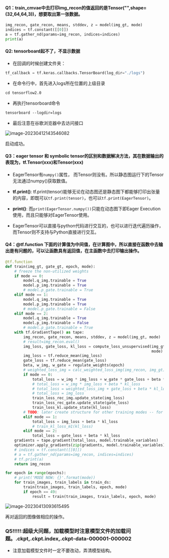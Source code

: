 #### Q1：train_cmvae中去打印img_recon的值返回的是Tensor("",shape=(32,64,64,3))，想要取出第一张数据。

```python
img_recon, gate_recon, means, stddev, z = model(img_gt, mode)
indices = tf.constant([[0]])
a = tf.gather_nd(params=img_recon, indices=indices)
print(a)
```

#### Q2: tensorboard起不了，不显示数据

* 在回调的时候创建文件夹：
```python
tf_callback = tf.keras.callbacks.TensorBoard(log_dir="./logs")
```

* 在命令行中，首先进入logs所在位置的上级目录

```latex
cd tensorflow2.0
```

* 再执行tensorboard命令

```latex
tensorboard --logdir=logs  
```

* 最后注意在谷歌浏览器中去访问接口

![image-20230412143546082](C:\Users\Lenovo\AppData\Roaming\Typora\typora-user-images\image-20230412143546082.png)

启动成功。

#### Q3：eager tensor 和 symbolic tensor的区别和数据解决方法，其在数据输出的表现为，tf.Tensor(xxx)和Tensor(xxx)

* EagerTensor有`numpy()`属性， 而Tensor则没有。所以静态图运行下的Tensor无法通过numpy()获取数值。

* **tf.print()**: tf.print(tensor)能够无论在动态图还是静态图下都能够打印出张量的内容，即既可以`tf.print(tensor)`，也可以`tf.print(EagerTensor)`。

* **print()**: 而`print(EagerTensor.numpy())`只能在动态图下即Eager Execution使用，而且只能够对EagerTensor使用。
* EagerTensor可以直接与python代码进行交互的，也可以进行迭代遍历操作，而Tensor则不支持与Python直接进行交互。

#### Q4：@tf.function 下面的计算值为中间值，在计算图中，所以直接在函数中去输出是有问题的，可以让函数具有返回值，在主函数中去打印输出操作。
```python
@tf.function
def train(img_gt, gate_gt, epoch, mode):
    # freeze the non-utilized weights
    if mode == 0:
        model.q_img.trainable = True
        model.p_img.trainable = True
        # model.p_gate.trainable = True
    elif mode == 1:
        model.q_img.trainable = True
        model.p_img.trainable = True
        # model.p_gate.trainable = False
    elif mode == 2:
        model.q_img.trainable = True
        model.p_img.trainable = False
        # model.p_gate.trainable = True
    with tf.GradientTape() as tape:
        img_recon, gate_recon, means, stddev, z = model(img_gt, mode)
        # result=img_recon.eval()
        img_loss, gate_loss, kl_loss = compute_loss_unsupervised(img_gt, gate_gt, img_recon, gate_recon, means, stddev,
                                                                 mode)
        img_loss = tf.reduce_mean(img_loss)
        gate_loss = tf.reduce_mean(gate_loss)
        beta, w_img, w_gate = regulate_weights(epoch)
        # weighted_loss_img = calc_weighted_loss_img(img_recon, img_gt)
        if mode == 0:
            total_loss = w_img * img_loss + w_gate * gate_loss + beta * kl_loss
            # total_loss = w_img * img_loss + beta * kl_loss
            # total_loss = weighted_loss_img + gate_loss + beta * kl_loss
            # total_loss = img_loss
            train_loss_rec_img.update_state(img_loss)
            train_loss_rec_gate.update_state(gate_loss)
            train_loss_kl.update_state(kl_loss)
        # TODO: later create structure for other training modes -- for now just training everything together
        elif mode == 1:
            total_loss = img_loss + beta * kl_loss
            # train_kl_loss_m1(kl_loss)
        elif mode == 2:
            total_loss = gate_loss + beta * kl_loss
    gradients = tape.gradient(total_loss, model.trainable_variables)
    optimizer.apply_gradients(zip(gradients, model.trainable_variables))
    # indices = tf.constant([[0]])
    # a = tf.gather_nd(params=img_recon, indices=indices)
    # tf.print(a)
    return img_recon
```

```python
for epoch in range(epochs):
    # print('MODE NOW: {}'.format(mode))
    for train_images, train_labels in train_ds:
        train(train_images, train_labels, epoch, mode)
        if epoch == 49:
            result = train(train_images, train_labels, epoch, mode)
```

![image-20230413093615495](C:\Users\Lenovo\AppData\Roaming\Typora\typora-user-images\image-20230413093615495.png)

再对返回的图像做相应的操作。

### Q5!!!!!:超级大问题，加载模型时注意模型文件的加载问题。.ckpt,.ckpt.index,.ckpt-data-000001-000002

* 注意加载模型文件时一定不要改动，弄清模型结构。

